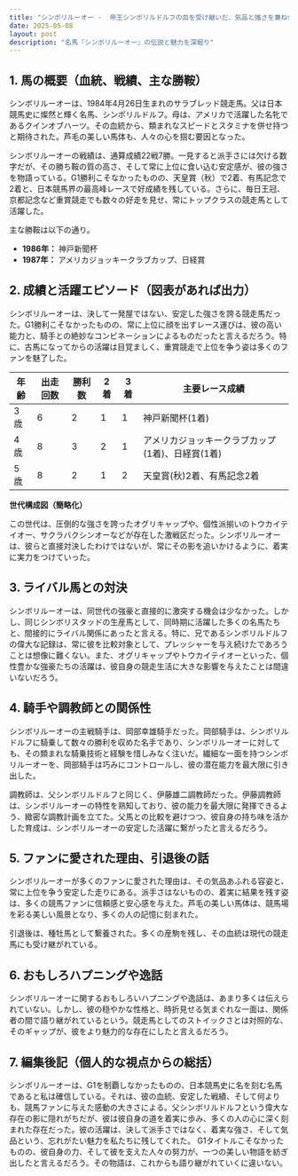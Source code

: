 ```yaml
---
title: "シンボリルーオー -  帝王シンボリルドルフの血を受け継いだ、気品と強さを兼ね備えた名馬"
date: 2025-05-08
layout: post
description: "名馬『シンボリルーオー』の伝説と魅力を深堀り"
---
```


## 1. 馬の概要（血統、戦績、主な勝鞍）

シンボリルーオーは、1984年4月26日生まれのサラブレッド競走馬。父は日本競馬史に燦然と輝く名馬、シンボリルドルフ。母は、アメリカで活躍した名牝であるクインオブハーツ。その血統から、類まれなスピードとスタミナを併せ持つと期待された。芦毛の美しい馬体も、人々の心を掴む要因となった。

シンボリルーオーの戦績は、通算成績22戦7勝。一見すると派手さには欠ける数字だが、その勝ち鞍の質の高さ、そして常に上位に食い込む安定感が、彼の強さを物語っている。G1勝利こそなかったものの、天皇賞（秋）で2着、有馬記念で2着と、日本競馬界の最高峰レースで好成績を残している。さらに、毎日王冠、京都記念など重賞競走でも数々の好走を見せ、常にトップクラスの競走馬として活躍した。

主な勝鞍は以下の通り。

* **1986年：**  神戸新聞杯
* **1987年：**  アメリカジョッキークラブカップ、日経賞


## 2. 成績と活躍エピソード（図表があれば出力）

シンボリルーオーは、決して一発屋ではない、安定した強さを誇る競走馬だった。G1勝利こそなかったものの、常に上位に顔を出すレース運びは、彼の高い能力と、騎手との絶妙なコンビネーションによるものだったと言えるだろう。特に、古馬になってからの活躍は目覚ましく、重賞競走で上位を争う姿は多くのファンを魅了した。

| 年齢 | 出走回数 | 勝利数 | 2着 | 3着 | 主要レース成績 |
|---|---|---|---|---|---|
| 3歳 | 6 | 2 | 1 | 1 | 神戸新聞杯(1着) |
| 4歳 | 8 | 3 | 2 | 1 | アメリカジョッキークラブカップ(1着)、日経賞(1着) |
| 5歳 | 8 | 2 | 1 | 2 | 天皇賞(秋)2着、有馬記念2着 |


**世代構成図（簡略化）**

この世代は、圧倒的な強さを誇ったオグリキャップや、個性派揃いのトウカイテイオー、サクラバクシンオーなどが存在した激戦区だった。シンボリルーオーは、彼らと直接対決したわけではないが、常にその影を追いかけるように、着実に実力をつけていった。


## 3. ライバル馬との対決

シンボリルーオーは、同世代の強豪と直接的に激突する機会は少なかった。しかし、同じシンボリスタッドの生産馬として、同時期に活躍した多くの名馬たちと、間接的にライバル関係にあったと言える。特に、兄であるシンボリルドルフの偉大な記録は、常に彼を比較対象として、プレッシャーを与え続けたであろうことは想像に難くない。また、オグリキャップやトウカイテイオーといった、個性豊かな強豪たちの活躍は、彼自身の競走生活に大きな影響を与えたことは間違いないだろう。


## 4. 騎手や調教師との関係性

シンボリルーオーの主戦騎手は、岡部幸雄騎手だった。岡部騎手は、シンボリルドルフに騎乗して数々の勝利を収めた名手であり、シンボリルーオーに対しても、その類まれな騎乗技術と経験を惜しみなく注いだ。繊細な一面を持つシンボリルーオーを、岡部騎手は巧みにコントロールし、彼の潜在能力を最大限に引き出した。

調教師は、父シンボリルドルフと同じく、伊藤雄二調教師だった。伊藤調教師は、シンボリルーオーの特性を熟知しており、彼の能力を最大限に発揮できるよう、緻密な調教計画を立てた。父馬との比較を避けつつ、彼自身の持ち味を活かした育成は、シンボリルーオーの安定した活躍に繋がったと言えるだろう。


## 5. ファンに愛された理由、引退後の話

シンボリルーオーが多くのファンに愛された理由は、その気品あふれる容姿と、常に上位を争う安定した走りにある。派手さはないものの、着実に結果を残す姿は、多くの競馬ファンに信頼感と安心感を与えた。芦毛の美しい馬体は、競馬場を彩る美しい風景となり、多くの人の記憶に刻まれた。

引退後は、種牡馬として繋養された。多くの産駒を残し、その血統は現代の競走馬にも受け継がれている。


## 6. おもしろハプニングや逸話

シンボリルーオーに関するおもしろいハプニングや逸話は、あまり多くは伝えられていない。しかし、彼の穏やかな性格と、時折見せる気まぐれな一面は、関係者の間で語り継がれているという。競走馬としてのストイックさとは対照的な、そのギャップが、彼をより魅力的な存在にしたと言えるだろう。


## 7. 編集後記（個人的な視点からの総括）

シンボリルーオーは、G1を制覇しなかったものの、日本競馬史に名を刻む名馬であると私は確信している。それは、彼の血統、安定した戦績、そして何よりも、競馬ファンに与えた感動の大きさによる。父シンボリルドルフという偉大な存在の影に隠れがちだが、彼は彼自身の道を着実に歩み、多くの人の心に深く刻まれた存在だった。彼の活躍は、決して派手さではなく、着実な強さ、そして気品という、忘れがたい魅力を私たちに残してくれた。  G1タイトルこそなかったものの、彼自身の力、そして彼を支えた人々の努力が、一つの美しい物語を紡ぎ出したと言えるだろう。その物語は、これからも語り継がれていくに違いない。
